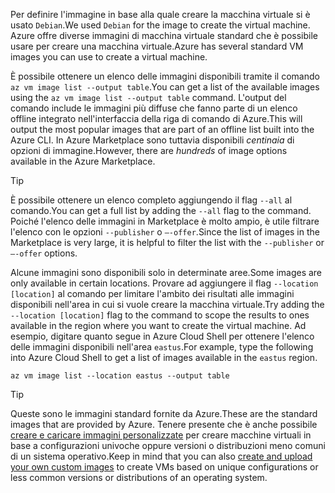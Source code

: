 <span data-ttu-id="6dac5-101">Per definire l'immagine in base alla quale creare la macchina virtuale si è usato `Debian`.</span><span class="sxs-lookup"><span data-stu-id="6dac5-101">We used `Debian` for the image to create the virtual machine.</span></span> <span data-ttu-id="6dac5-102">Azure offre diverse immagini di macchina virtuale standard che è possibile usare per creare una macchina virtuale.</span><span class="sxs-lookup"><span data-stu-id="6dac5-102">Azure has several standard VM images you can use to create a virtual machine.</span></span> 

<span data-ttu-id="6dac5-103">È possibile ottenere un elenco delle immagini disponibili tramite il comando `az vm image list --output table`.</span><span class="sxs-lookup"><span data-stu-id="6dac5-103">You can get a list of the available images using the `az vm image list --output table` command.</span></span> <span data-ttu-id="6dac5-104">L'output del comando include le immagini più diffuse che fanno parte di un elenco offline integrato nell'interfaccia della riga di comando di Azure.</span><span class="sxs-lookup"><span data-stu-id="6dac5-104">This will output the most popular images that are part of an offline list built into the Azure CLI.</span></span> <span data-ttu-id="6dac5-105">In Azure Marketplace sono tuttavia disponibili _centinaia_ di opzioni di immagine.</span><span class="sxs-lookup"><span data-stu-id="6dac5-105">However, there are _hundreds_ of image options available in the Azure Marketplace.</span></span> 

> [!TIP]
> <span data-ttu-id="6dac5-106">È possibile ottenere un elenco completo aggiungendo il flag `--all` al comando.</span><span class="sxs-lookup"><span data-stu-id="6dac5-106">You can get a full list by adding the `--all` flag to the command.</span></span> <span data-ttu-id="6dac5-107">Poiché l'elenco delle immagini in Marketplace è molto ampio, è utile filtrare l'elenco con le opzioni `--publisher` o `–-offer`.</span><span class="sxs-lookup"><span data-stu-id="6dac5-107">Since the list of images in the Marketplace is very large, it is helpful to filter the list with the `--publisher` or `–-offer` options.</span></span>

<span data-ttu-id="6dac5-108">Alcune immagini sono disponibili solo in determinate aree.</span><span class="sxs-lookup"><span data-stu-id="6dac5-108">Some images are only available in certain locations.</span></span> <span data-ttu-id="6dac5-109">Provare ad aggiungere il flag `--location [location]` al comando per limitare l'ambito dei risultati alle immagini disponibili nell'area in cui si vuole creare la macchina virtuale.</span><span class="sxs-lookup"><span data-stu-id="6dac5-109">Try adding the `--location [location]` flag to the command to scope the results to ones available in the region where you want to create the virtual machine.</span></span> <span data-ttu-id="6dac5-110">Ad esempio, digitare quanto segue in Azure Cloud Shell per ottenere l'elenco delle immagini disponibili nell'area `eastus`.</span><span class="sxs-lookup"><span data-stu-id="6dac5-110">For example, type the following into Azure Cloud Shell to get a list of images available in the `eastus` region.</span></span>

```azurecli
az vm image list --location eastus --output table
```

> [!TIP]
> <span data-ttu-id="6dac5-111">Queste sono le immagini standard fornite da Azure.</span><span class="sxs-lookup"><span data-stu-id="6dac5-111">These are the standard images that are provided by Azure.</span></span> <span data-ttu-id="6dac5-112">Tenere presente che è anche possibile [creare e caricare immagini personalizzate](https://docs.microsoft.com/azure/virtual-machines/linux/tutorial-custom-images) per creare macchine virtuali in base a configurazioni univoche oppure versioni o distribuzioni meno comuni di un sistema operativo.</span><span class="sxs-lookup"><span data-stu-id="6dac5-112">Keep in mind that you can also [create and upload your own custom images](https://docs.microsoft.com/azure/virtual-machines/linux/tutorial-custom-images) to create VMs based on unique configurations or less common versions or distributions of an operating system.</span></span>